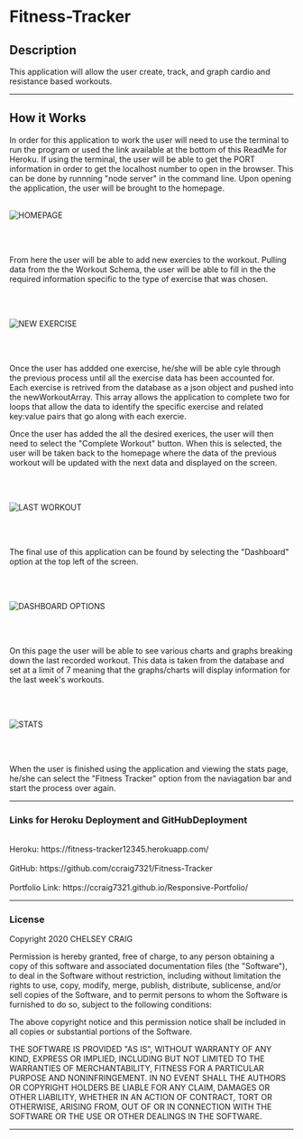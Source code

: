 # Fitness-Tracker

## Description

This application will allow the user create, track, and graph cardio and resistance based workouts.

___

## How it Works

In order for this application to work the user will need to use the terminal to run the program or used the link available at the bottom of this ReadMe for Heroku.  If using the terminal, the user will be able to get the PORT information in order to get the localhost number to open in the browser. This can be done by runnning "node server" in the command line. Upon opening the application, the user will be brought to the homepage.
<br><br>

![HOMEPAGE](public/images/homepage.png)

<br><br>

From here the user will be able to add new exercies to the workout. Pulling data from the the Workout Schema, the user will be able to fill in the the required information specific to the type of exercise that was chosen.

<br><br>

![NEW EXERCISE](public/images/newExercise.png)

<br><br>

Once the user has addded one exercise, he/she will be able cyle through the previous process until all the exercise data has been accounted for. Each exercise is retrived from the database as a json object and pushed into the newWorkoutArray. This array allows the application to complete two for loops that allow the data to identify the specific exercise and related key:value pairs that go along with each exercie.

Once the user has added the all the desired exerices, the user will then need to select the "Complete Workout" button. When this is selected, the user will be taken back to the homepage where the data of the previous workout will be updated with the next data and displayed on the screen.

<br><br>

![LAST WORKOUT](public/images/lastWorkout.png)

<br><br>

The final use of this application can be found by selecting the "Dashboard" option at the top left of the screen.

<br><br>

![DASHBOARD OPTIONS](public/images/dashboardOptions.png)

<br><br>

On this page the user will be able to see various charts and graphs breaking down the last recorded workout.  This data is taken from the database and set at a limit of 7 meaning that the graphs/charts will display information for the last week's workouts.

<br><br>

![STATS](public/images/stats.png)

<br><br>

When the user is finished using the application and viewing the stats page, he/she can select the "Fitness Tracker" option from the naviagation bar and start the process over again.
___

### Links for Heroku Deployment and GitHubDeployment
<br>
Heroku: https://fitness-tracker12345.herokuapp.com/
<br><br>
GitHub:  https://github.com/ccraig7321/Fitness-Tracker
<br><br>
Portfolio Link: https://ccraig7321.github.io/Responsive-Portfolio/

___

### License

Copyright 2020 CHELSEY CRAIG

Permission is hereby granted, free of charge, to any person obtaining a copy of this software and associated documentation files (the "Software"), to deal in the Software without restriction, including without limitation the rights to use, copy, modify, merge, publish, distribute, sublicense, and/or sell copies of the Software, and to permit persons to whom the Software is furnished to do so, subject to the following conditions:

The above copyright notice and this permission notice shall be included in all copies or substantial portions of the Software.

THE SOFTWARE IS PROVIDED "AS IS", WITHOUT WARRANTY OF ANY KIND, EXPRESS OR IMPLIED, INCLUDING BUT NOT LIMITED TO THE WARRANTIES OF MERCHANTABILITY, FITNESS FOR A PARTICULAR PURPOSE AND NONINFRINGEMENT. IN NO EVENT SHALL THE AUTHORS OR COPYRIGHT HOLDERS BE LIABLE FOR ANY CLAIM, DAMAGES OR OTHER LIABILITY, WHETHER IN AN ACTION OF CONTRACT, TORT OR OTHERWISE, ARISING FROM, OUT OF OR IN CONNECTION WITH THE SOFTWARE OR THE USE OR OTHER DEALINGS IN THE SOFTWARE.


___